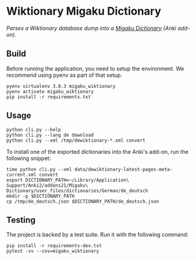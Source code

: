 # Wiktionary Migaku Dictionary

_Parses a Wiktionary database dump into a [Migaku Dictionary](https://github.com/migaku-official/Migaku-Dictionary-Addon) (Anki add-on)._

## Build

Before running the application, you need to setup the environment. We recommend using pyenv as part of that setup.

```shell
pyenv virtualenv 3.8.3 migaku_wiktionary
pyenv activate migaku_wiktionary
pip install -r requirements.txt
```

## Usage

```shell
python cli.py --help
python cli.py --lang de download
python cli.py --xml /tmp/dewiktionary-*.xml convert
```

To install one of the exported dictionaries into the Anki's add-on, run the following snippet:

```shell
time python cli.py --xml data/dewiktionary-latest-pages-meta-current.xml convert
export DICTIONARY_PATH=~/Library/Application\ Support/Anki2/addons21/Migaku\ Dictionary/user_files/dictionaries/German/de_deutsch
mkdir -p $DICTIONARY_PATH
cp /tmp/de_deutsch.json $DICTIONARY_PATH/de_deutsch.json
```

## Testing

The project is backed by a test suite. Run it with the following command:

```shell
pip install -r requirements-dev.txt
pytest -vv --cov=migaku_wiktionary
```

